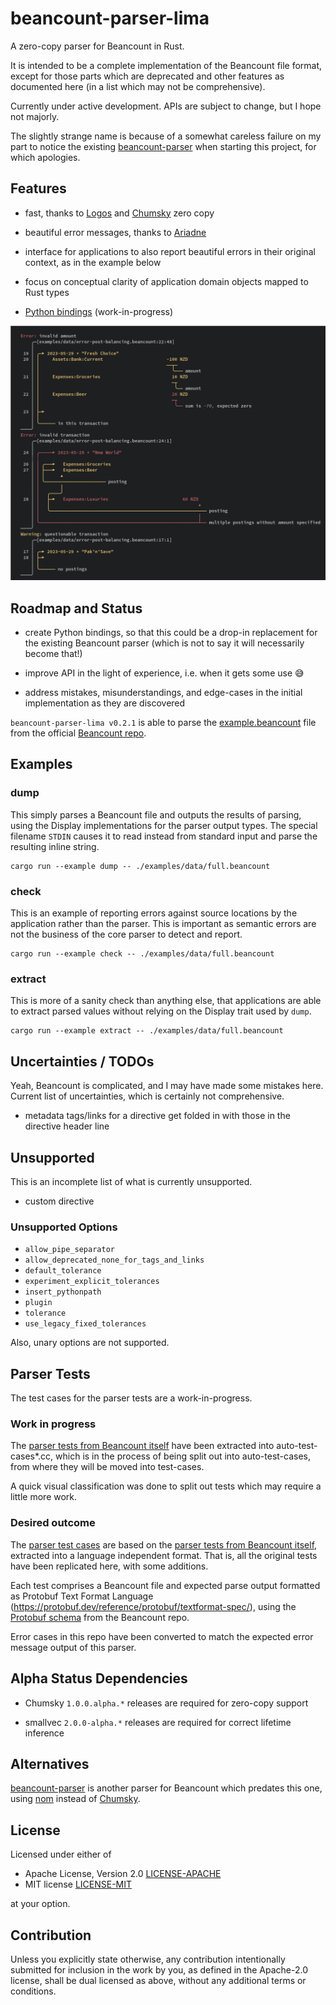 # beancount-parser-lima

A zero-copy parser for Beancount in Rust.

It is intended to be a complete implementation of the Beancount file format, except for those parts which are deprecated and other features as documented here (in a list which may not be comprehensive).

Currently under active development.  APIs are subject to change, but I hope not majorly.

The slightly strange name is because of a somewhat careless failure on my part to notice the existing [beancount-parser](https://github.com/jcornaz/beancount-parser) when starting this project, for which apologies.

## Features

- fast, thanks to [Logos](https://docs.rs/logos/latest/logos/) and [Chumsky](https://docs.rs/chumsky/latest/chumsky/) zero copy

- beautiful error messages, thanks to [Ariadne](https://docs.rs/ariadne/latest/ariadne/)

- interface for applications to also report beautiful errors in their original context, as in the example below

- focus on conceptual clarity of application domain objects mapped to Rust types

- [Python bindings](/beancount-parser-lima-python/README.md) (work-in-progress)

<img src="https://raw.githubusercontent.com/tesujimath/beancount-parser-lima/master/examples/images/beancount-parser-balancing-errors.png" alt="Example application error messages"/>

## Roadmap and Status

- create Python bindings, so that this could be a drop-in replacement for the existing Beancount parser (which is not to say it will necessarily become that!)

- improve API in the light of experience, i.e. when it gets some use 😅

- address mistakes, misunderstandings, and edge-cases in the initial implementation as they are discovered

`beancount-parser-lima v0.2.1` is able to parse the [example.beancount](https://github.com/beancount/beancount/blob/master/examples/example.beancount) file from the official [Beancount repo](https://github.com/beancount/beancount).

## Examples

### dump

This simply parses a Beancount file and outputs the results of parsing, using the Display implementations for the parser output types.
The special filename `STDIN` causes it to read instead from standard input and parse the resulting inline string.

```Shell
cargo run --example dump -- ./examples/data/full.beancount
```

### check

This is an example of reporting errors against source locations by the application rather than the parser.
This is important as semantic errors are not the business of the core parser to detect and report.

```Shell
cargo run --example check -- ./examples/data/full.beancount
```

### extract

This is more of a sanity check than anything else, that applications are able to extract parsed values without relying on the Display trait used by `dump`.

```Shell
cargo run --example extract -- ./examples/data/full.beancount
```

## Uncertainties / TODOs

Yeah, Beancount is complicated, and I may have made some mistakes here.  Current list of uncertainties, which is certainly not comprehensive.

- metadata tags/links for a directive get folded in with those in the directive header line

## Unsupported

This is an incomplete list of what is currently unsupported.

- custom directive

### Unsupported Options

- `allow_pipe_separator`
- `allow_deprecated_none_for_tags_and_links`
- `default_tolerance`
- `experiment_explicit_tolerances`
- `insert_pythonpath`
- `plugin`
- `tolerance`
- `use_legacy_fixed_tolerances`

Also, unary options are not supported.

## Parser Tests
The test cases for the parser tests are a work-in-progress.

### Work in progress

The [parser tests from Beancount itself](https://github.com/beancount/beancount/blob/master/beancount/cparser/parser_test.cc)
have been extracted into auto-test-cases*.cc, which is in the process of being split out into auto-test-cases, from where they will
be moved into test-cases.

A quick visual classification was done to split out tests which may require a little more work.


### Desired outcome

The [parser test cases](beancount-parser-lima/test-cases) are based on the
[parser tests from Beancount itself](https://github.com/beancount/beancount/blob/master/beancount/cparser/parser_test.cc),
extracted into a language independent format.
That is, all the original tests have been replicated here, with some additions.

Each test comprises a Beancount file and expected parse output formatted as
Protobuf Text Format Language (https://protobuf.dev/reference/protobuf/textformat-spec/),
using the [Protobuf schema](https://github.com/beancount/beancount/blob/master/beancount/cparser/ledger.proto)
from the Beancount repo.

Error cases in this repo have been converted to match the expected error message output of this parser.

## Alpha Status Dependencies

- Chumsky `1.0.0.alpha.*` releases are required for zero-copy support

- smallvec `2.0.0-alpha.*` releases are required for correct lifetime inference

## Alternatives

[beancount-parser](https://github.com/jcornaz/beancount-parser) is another parser for Beancount which predates this one,
using [nom](https://docs.rs/nom/latest/nom/) instead of [Chumsky](https://docs.rs/chumsky/latest/chumsky/).

## License

Licensed under either of

 * Apache License, Version 2.0
   [LICENSE-APACHE](http://www.apache.org/licenses/LICENSE-2.0)
 * MIT license
   [LICENSE-MIT](http://opensource.org/licenses/MIT)

at your option.

## Contribution

Unless you explicitly state otherwise, any contribution intentionally submitted
for inclusion in the work by you, as defined in the Apache-2.0 license, shall be
dual licensed as above, without any additional terms or conditions.
